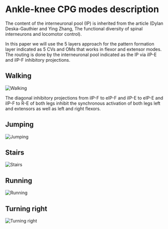# Ankle-knee CPG modes description

The content of the interneuronal pool (IP) is inherited from the article (Dylan Deska-Gauthier and Ying Zhang, The functional diversity of spinal interneurons and locomotor control).

In this paper we will use the 5 layers approach for the pattern formation layer indicated as 5 CVs and OMs that works in flexor and extensor modes. The routing is done by the interneuronal pool indicated as the IP via iIP-E and iIP-F inhibitory projections. 


## Walking 

![Walking](diagram/cpg_AH_FE_combined-Walking_8_muscles.png)

The diagonal inhibitory projections from iIP-F to eIP-F and iIP-E to eIP-E and iIP-F to R-E of both legs inhibit the synchronous activation of both legs left and extensors as well as left and right flexors. 

## Jumping 

![Jumping](diagram/cpg_AH_FE_combined-Jumping_8_muscles.png)

## Stairs

![Stairs](diagram/cpg_AH_FE_combined-Stairs_8_muscles.png)

## Running

![Running](diagram/cpg_AH_FE_combined-Running_8_muscles.png)

## Turning right

![Turning right](diagram/cpg_AH_FE_combined-Turning_right_8_muscles.png)

